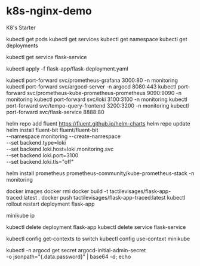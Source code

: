 # k8s-nginx-demo
K8's Starter

kubectl get pods
kubectl get services
kubectl get namespace
kubectl get deployments

kubectl get service flask-service

kubectl apply -f flask-app/flask-deployment.yaml

kubectl port-forward svc/prometheus-grafana 3000:80 -n monitoring
kubectl port-forward svc/argocd-server -n argocd 8080:443
kubectl port-forward svc/prometheus-kube-prometheus-prometheus 9090:9090 -n monitoring
kubectl port-forward svc/loki 3100:3100 -n monitoring
kubectl port-forward svc/tempo-query-frontend 3200:3200 -n monitoring
kubectl port-forward svc/flask-service 8888:80

helm repo add fluent https://fluent.github.io/helm-charts
helm repo update
helm install fluent-bit fluent/fluent-bit \
  --namespace monitoring --create-namespace \
  --set backend.type=loki \
  --set backend.loki.host=loki.monitoring.svc \
  --set backend.loki.port=3100 \
  --set backend.loki.tls="off"

helm install prometheus prometheus-community/kube-prometheus-stack -n monitoring


docker images
docker rmi <imagehash>
docker build -t tactilevisages/flask-app-traced:latest .
docker push tactilevisages/flask-app-traced:latest
kubectl rollout restart deployment flask-app

minikube ip

kubectl delete deployment flask-app
kubectl delete service flask-service

kubectl config get-contexts
to switch
kubectl config use-context minikube


kubectl -n argocd get secret argocd-initial-admin-secret \
  -o jsonpath="{.data.password}" | base64 -d; echo